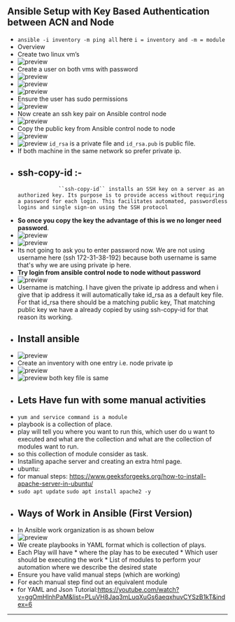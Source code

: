 ## Ansible Setup with Key Based Authentication between ACN and Node
* ```ansible -i inventory -m ping all``` here `i = inventory and -m = module `
* Overview
* Create two linux vm’s
* ![preview](images/a35.png)
* Create a user on both vms with password
* ![preview](images/a36.png)
* ![preview](images/a37.png)
* ![preview](images/a38.png)
* Ensure the user has sudo permissions
* ![preview](images/a40.png)
* Now create an ssh key pair on Ansible control node
* ![preview](images/a41.png)
* Copy the public key from Ansible control node to node 
* ![preview](images/a34.png)
* ![preview](images/a42.png) `id_rsa` is a private file and  `id_rsa.pub` is public file.
* If both machine in the same network so prefer private ip.
*  ## ssh-copy-id :-  
                    ``ssh-copy-id`` installs an SSH key on a server as an authorized key. Its purpose is to provide access without requiring a password for each login. This facilitates automated, passwordless logins and single sign-on using the SSH protocol
* __So once you copy the key the advantage of this is we no longer need password__.
* ![preview](images/a43.png)
* ![preview](images/a44.png)
* Its not going to ask you to enter password now. We are not using username here (ssh 172-31-38-192) because both username is same that's why we are using private ip here.
* __Try login from ansible control node to node without password__
* ![preview](images/a45.png) 
* Username is matching. I have given the private ip address and when i give that ip address it will automatically take id_rsa as a default key file. For that id_rsa there should be a matching public key,  That matching public key we have a already copied by using ssh-copy-id for that reason its working. 
* ## Install ansible
* ![preview](images/a46.png)
* Create an inventory with one entry i.e. node private ip
* ![preview](images/a47.png)
* ![preview](images/a48.png) both key file is same
* ## Lets Have fun with some manual activities 
* `yum and service command is a module `
* playbook is a collection of place. 
* play will tell you where you want to run this, which user do u want to executed and what are the collection and what are the collection of modules want to run.
* so this collection of module consider as task.   
*  Installing apache server and creating an extra html page.
*  ubuntu: 
*  for manual steps: https://www.geeksforgeeks.org/how-to-install-apache-server-in-ubuntu/
*  `sudo apt update`
   `sudo apt install apache2 -y`
* ## Ways of Work in Ansible (First Version)
* In Ansible work organization is as shown below
* ![preview](images/a49.png)
* We create playbooks in YAML format which is collection of plays.
* Each Play will have 
      * where the play has to be executed
      * Which user should be executing the work
      * List of modules to perform your automation where we describe the desired state
* Ensure you have valid manual steps (which are working)
* For each manual step find out an equivalent module
* for YAML and Json Tutorial:https://youtube.com/watch?v=ggOmHlnhPaM&list=PLuVH8Jaq3mLuqXuGs6aeqxhuvCYSzB1kT&index=6

------------------------------------------------------------------------------------------------------------------ 